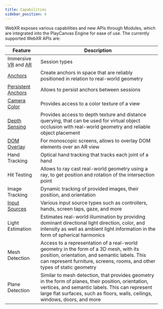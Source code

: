```yaml
---
title: Capabilities
sidebar_position: 4
---
```


WebXR exposes various capabilities and new APIs through Modules, which are integrated into the PlayCanvas Engine for ease of use. The currently supported WebXR APIs are:

| Feature              | Description |
|----------------------|-------------|
| Immersive [VR][1] and [AR][2] | Session types |
| [Anchors][4]         | Create anchors in space that are reliably positioned in relation to real-world geometry |
| [Persistent Anchors][5] | Allows to persist anchors between sessions |
| [Camera Color][6]    | Provides access to a color texture of a view |
| [Depth Sensing][8]        | Provides access to depth texture and distance querying, that can be used for virtual object occlusion with real-world geometry and reliable object placement |
| [DOM Overlay][7]     | For monoscopic screens, allows to overlay DOM elements over an AR view |
| Hand Tracking        | Optical hand tracking that tracks each joint of a hand |
| Hit Testing          | Allows to ray cast real-world geometry using a ray, to get position and rotation of the intersection point |
| Image Tracking       | Dynamic tracking of provided images, their position, and orientation |
| [Input Sources][3]   | Various input source types such as controllers, hands, screen taps, gaze, and more |
| Light Estimation     | Estimates real-world illumination by providing dominant directional light direction, color, and intensity as well as ambient light information in the form of spherical harmonics |
| Mesh Detection       | Access to a representation of a real-world geometry in the form of a 3D mesh, with its position, orientation, and semantic labels. This can represent furniture, screens, rooms, and other types of static geometry |
| Plane Detection      | Similar to mesh detection, that provides geometry in the form of planes, their position, orientation, vertices, and semantic labels. This can represent large flat surfaces, such as floors, walls, ceilings, windows, doors, and more |

[1]: /user-manual/xr/vr/
[2]: /user-manual/xr/ar/
[3]: /user-manual/xr/input-sources/
[4]: /user-manual/xr/ar/anchors/
[5]: /user-manual/xr/ar/anchors/#persistence
[6]: /user-manual/xr/ar/camera-color/
[7]: /user-manual/xr/ar/dom-overlay/
[8]: /user-manual/xr/ar/depth-sensing/
